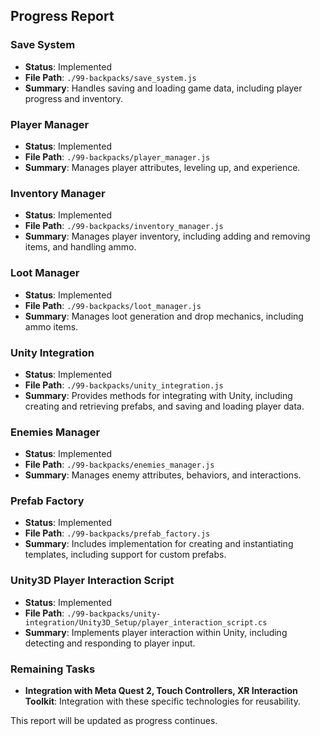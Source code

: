 ## Progress Report

### Save System
- **Status**: Implemented
- **File Path**: `./99-backpacks/save_system.js`
- **Summary**: Handles saving and loading game data, including player progress and inventory.

### Player Manager
- **Status**: Implemented
- **File Path**: `./99-backpacks/player_manager.js`
- **Summary**: Manages player attributes, leveling up, and experience.

### Inventory Manager
- **Status**: Implemented
- **File Path**: `./99-backpacks/inventory_manager.js`
- **Summary**: Manages player inventory, including adding and removing items, and handling ammo.

### Loot Manager
- **Status**: Implemented
- **File Path**: `./99-backpacks/loot_manager.js`
- **Summary**: Manages loot generation and drop mechanics, including ammo items.

### Unity Integration
- **Status**: Implemented
- **File Path**: `./99-backpacks/unity_integration.js`
- **Summary**: Provides methods for integrating with Unity, including creating and retrieving prefabs, and saving and loading player data.

### Enemies Manager
- **Status**: Implemented
- **File Path**: `./99-backpacks/enemies_manager.js`
- **Summary**: Manages enemy attributes, behaviors, and interactions.

### Prefab Factory
- **Status**: Implemented
- **File Path**: `./99-backpacks/prefab_factory.js`
- **Summary**: Includes implementation for creating and instantiating templates, including support for custom prefabs.

### Unity3D Player Interaction Script
- **Status**: Implemented
- **File Path**: `./99-backpacks/unity-integration/Unity3D_Setup/player_interaction_script.cs`
- **Summary**: Implements player interaction within Unity, including detecting and responding to player input.

### Remaining Tasks
- **Integration with Meta Quest 2, Touch Controllers, XR Interaction Toolkit**: Integration with these specific technologies for reusability.

This report will be updated as progress continues.